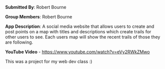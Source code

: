**Submitted By**: Robert Bourne 

**Group Members**: Robert Bourne 

**App Description**: A social media website that allows users to create and post points on a map with titles and descriptions which create trails for other users to see. Each users map will show the recent trails of those they are following.

**YouTube Video** - https://www.youtube.com/watch?v=eVy2RWkZMwo

This was a project for my web dev class :)
